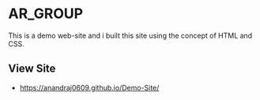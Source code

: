 # AR_GROUP

This is a demo web-site and i built this site using the concept of HTML and CSS.

## View Site
- https://anandraj0609.github.io/Demo-Site/
